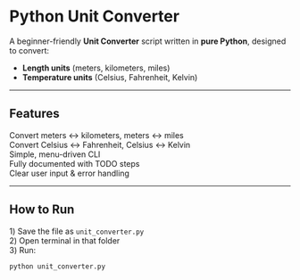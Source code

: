 #  Python Unit Converter

A beginner-friendly **Unit Converter** script written in **pure Python**, designed to convert:
- **Length units** (meters, kilometers, miles)
- **Temperature units** (Celsius, Fahrenheit, Kelvin)

---

##  **Features**

 Convert meters ↔ kilometers, meters ↔ miles  
 Convert Celsius ↔ Fahrenheit, Celsius ↔ Kelvin  
 Simple, menu-driven CLI  
 Fully documented with TODO steps  
 Clear user input & error handling

---

##  **How to Run**

1️) Save the file as `unit_converter.py`  
2️) Open terminal in that folder  
3️) Run:
```bash
python unit_converter.py
